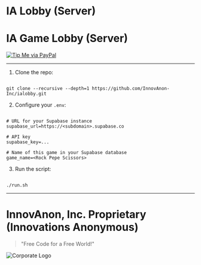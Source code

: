 # IA Lobby (Server)
IA Game Lobby (Server)
==========

[![Tip Me via PayPal](https://img.shields.io/badge/paypal-donate-FF1100.svg?logo=paypal&logoColor=FF1133&style=plastic)](https://www.paypal.me/InnovAnon)

----------

1) Clone the repo:

```/bin/bash

git clone --recursive --depth=1 https://github.com/InnovAnon-Inc/ialobby.git
```

2) Configure your `.env`:

```.env

# URL for your Supabase instance
supabase_url=https://<subdomain>.supabase.co

# API key
supabase_key=...

# Name of this game in your Supabase database
game_name=<Rock Pepe Scissors>
```

3) Run the script:

```/bin/bash

./run.sh

```

----------

# InnovAnon, Inc. Proprietary (Innovations Anonymous)
> "Free Code for a Free World!"

![Corporate Logo](https://innovanon-inc.github.io/assets/images/logo.gif)
